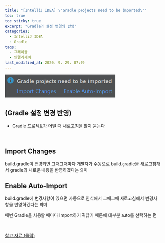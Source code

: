 ```yaml
---
title: "[IntelliJ IDEA] \"Gradle projects need to be imported\""
toc: true
toc_sticky: true
excerpt: "Gradle의 설정 변경의 반영"
categories:
  - IntelliJ IDEA
  - Gradle
tags:
  - 그레이들
  - 인텔리제이
last_modified_at: 2020. 9. 29. 07:09
---
```


![](https://github.com/gyumeen/blog-images/blob/main/2021/01/gradle_imported/gradle_imported.png?raw=true)

## (Gradle 설정 변경 반영)  

- Gradle 프로젝트가 어떨 때 새로고침을 할지 묻는다

<br/>

## Import Changes 

build.gradle이 변경되면 그때그때마다 개발자가 수동으로 build.gradle을 새로고침해서 gradle의 새로운 내용을 반영하겠다는 의미

## Enable Auto-Import

build.gradle에 변경사항이 있으면 자동으로 인식해서 그때그때 새로고침해서 변경사항을 반영하겠다는 의미

매번 Gradle을 사용할 때마다 Import하기 귀찮기 때문에 대부분 auto를 선택하는 편

<br/>

[<U>참고 자료 (클릭)</U>](https://www.inflearn.com/course/intellij-guide)
